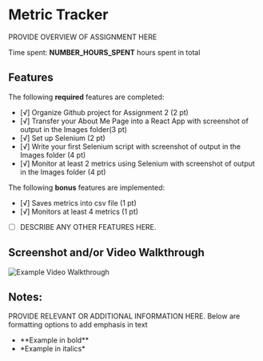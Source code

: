 # Metric Tracker

PROVIDE OVERVIEW OF ASSIGNMENT HERE

Time spent: **NUMBER_HOURS_SPENT** hours spent in total

## Features

The following **required** features are completed:

- [√] Organize Github project for Assignment 2 (2 pt)
- [√] Transfer your About Me Page into a React App with screenshot of output in the Images folder(3 pt)
- [√] Set up Selenium (2 pt)
- [√] Write your first Selenium script with screenshot of output in the Images folder (4 pt)
- [√] Monitor at least 2 metrics using Selenium with screenshot of output in the Images folder (4 pt)

The following **bonus** features are implemented:

- [√] Saves metrics into csv file (1 pt)
- [√] Monitors at least 4 metrics (1 pt)
- [ ] DESCRIBE ANY OTHER FEATURES HERE.

## Screenshot and/or Video Walkthrough

<img src="https://imgur.com/gallery/4rAXx5x" title='Example Video Walkthrough' width='' alt='Example Video Walkthrough' />


## Notes:
PROVIDE RELEVANT OR ADDITIONAL INFORMATION HERE. Below are formatting options to add emphasis in text
<ul>
  <li>**Example in bold**</li>
  <li>*Example in italics*</li>
</ul>
